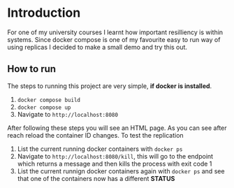 # Introduction

For one of my university courses I learnt how important resilliency is within systems. Since docker compose is one of my favourite easy to run way of using replicas I decided to make a small demo and try this out.

## How to run

The steps to running this project are very simple, **if docker is installed**.

1. `docker compose build`
2. `docker compose up`
3. Navigate to `http://localhost:8080`

After following these steps you will see an HTML page. As you can see after reach reload the container ID changes.
To test the replication

1. List the current running docker containers with `docker ps`
2. Navigate to `http://localhost:8080/kill`, this will go to the endpoint which returns a message and then kills the process with exit code 1
3. List the current runnign docker containers again with `docker ps` and see that one of the containers now has a different **STATUS**
